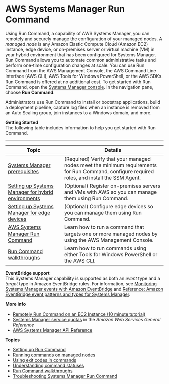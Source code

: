 # AWS Systems Manager Run Command<a name="run-command"></a>

Using Run Command, a capability of AWS Systems Manager, you can remotely and securely manage the configuration of your managed nodes\. A *managed node* is any Amazon Elastic Compute Cloud \(Amazon EC2\) instance, edge device, or on\-premises server or virtual machine \(VM\) in your hybrid environment that has been configured for Systems Manager\. Run Command allows you to automate common administrative tasks and perform one\-time configuration changes at scale\. You can use Run Command from the AWS Management Console, the AWS Command Line Interface \(AWS CLI\), AWS Tools for Windows PowerShell, or the AWS SDKs\. Run Command is offered at no additional cost\. To get started with Run Command, open the [Systems Manager console](https://console.aws.amazon.com/systems-manager/run-command)\. In the navigation pane, choose **Run Command**\.

Administrators use Run Command to install or bootstrap applications, build a deployment pipeline, capture log files when an instance is removed from an Auto Scaling group, join instances to a Windows domain, and more\.

**Getting Started**  
The following table includes information to help you get started with Run Command\.


****  

| Topic | Details | 
| --- | --- | 
|  [Systems Manager prerequisites](systems-manager-prereqs.md)  |  \(Required\) Verify that your managed nodes meet the minimum requirements for Run Command, configure required roles, and install the SSM Agent\.  | 
|  [Setting up Systems Manager for hybrid environments](systems-manager-managedinstances.md)  |  \(Optional\) Register on\-premises servers and VMs with AWS so you can manage them using Run Command\.  | 
|  [Setting up Systems Manager for edge devices](systems-manager-setting-up-edge-devices.md)  |  \(Optional\) Configure edge devices so you can manage them using Run Command\.  | 
|  [AWS Systems Manager Run Command](#run-command)  |  Learn how to run a command that targets one or more managed nodes by using the AWS Management Console\.  | 
|  [Run Command walkthroughs](run-command-walkthroughs.md)  |  Learn how to run commands using either Tools for Windows PowerShell or the AWS CLI\.  | 

**EventBridge support**  
This Systems Manager capability is supported as both an *event* type and a *target* type in Amazon EventBridge rules\. For information, see [Monitoring Systems Manager events with Amazon EventBridge](monitoring-eventbridge-events.md) and [Reference: Amazon EventBridge event patterns and types for Systems Manager](reference-eventbridge-events.md)\.

**More info**  
+ [Remotely Run Command on an EC2 Instance \(10 minute tutorial\)](http://aws.amazon.com/getting-started/hands-on/remotely-run-commands-ec2-instance-systems-manager/)
+ [Systems Manager service quotas](https://docs.aws.amazon.com/general/latest/gr/ssm.html#limits_ssm) in the *Amazon Web Services General Reference*
+ [AWS Systems Manager API Reference](https://docs.aws.amazon.com/systems-manager/latest/APIReference/) 

**Topics**
+ [Setting up Run Command](run-command-setting-up.md)
+ [Running commands on managed nodes](running-commands.md)
+ [Using exit codes in commands](run-command-handle-exit-status.md)
+ [Understanding command statuses](monitor-commands.md)
+ [Run Command walkthroughs](run-command-walkthroughs.md)
+ [Troubleshooting Systems Manager Run Command](troubleshooting-remote-commands.md)